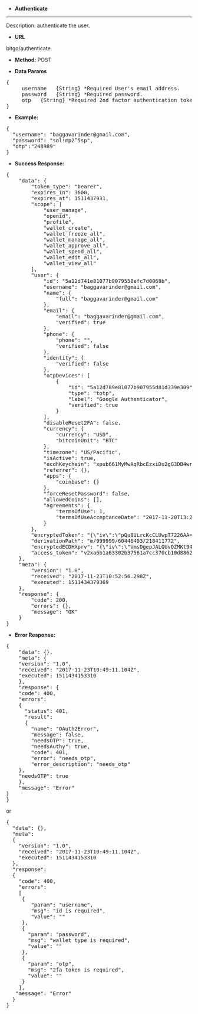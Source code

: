 * **Authenticate**
---
Description: authenticate the user.

* **URL**

 bitgo/authenticate

* **Method:** 
POST
  

* **Data Params** <br />

<pre>
{
	 username   {String} *Required User's email address.
	 password   {String} *Required password.
	 otp   {String} *Required 2nd factor authentication token.
}	 
</pre>   

* **Example:** <br/>

<pre>
{ 
  "username": "baggavarinder@gmail.com",
  "password": "sol!mp2^5sp",
  "otp":"248989" 
}
</pre>  

* **Success Response:**

<pre>
{
    "data": {
        "token_type": "bearer",
        "expires_in": 3600,
        "expires_at": 1511437931,
        "scope": [
            "user_manage",
            "openid",
            "profile",
            "wallet_create",
            "wallet_freeze_all",
            "wallet_manage_all",
            "wallet_approve_all",
            "wallet_spend_all",
            "wallet_edit_all",
            "wallet_view_all"
        ],
        "user": {
            "id": "5a12d741e81077b9079558efc7d0068b",
            "username": "baggavarinder@gmail.com",
            "name": {
                "full": "baggavarinder@gmail.com"
            },
            "email": {
                "email": "baggavarinder@gmail.com",
                "verified": true
            },
            "phone": {
                "phone": "",
                "verified": false
            },
            "identity": {
                "verified": false
            },
            "otpDevices": [
                {
                    "id": "5a12d789e81077b907955d81d339e309",
                    "type": "totp",
                    "label": "Google Authenticator",
                    "verified": true
                }
            ],
            "disableReset2FA": false,
            "currency": {
                "currency": "USD",
                "bitcoinUnit": "BTC"
            },
            "timezone": "US/Pacific",
            "isActive": true,
            "ecdhKeychain": "xpub661MyMwAqRbcEzxiDu2gG3DB4wrwvFpM6DWTAn5wAW9XoN3rVrMxW3PELqhK5dzfWjP76MxHmxf9g2GTtfWquP8RUndodwCUyHAUsFWbs3y",
            "referrer": {},
            "apps": {
                "coinbase": {}
            },
            "forceResetPassword": false,
            "allowedCoins": [],
            "agreements": {
                "termsOfUse": 1,
                "termsOfUseAcceptanceDate": "2017-11-20T13:24:28.485Z"
            }
        },
        "encryptedToken": "{\"iv\":\"pQu8ULrcKcCLUwpT7226AA==\",\"v\":1,\"iter\":1000,\"ks\":128,\"ts\":64,\"mode\":\"ccm\",\"adata\":\"\",\"cipher\":\"aes\",\"salt\":\"AaZFRaxUiJA=\",\"ct\":\"aZl+1cFeDlEWXqe6rriIbGjWYUdZi7MRXYZcdwXRM2m9i4cUsyI/wIQhGo08nXFAA40i7F/O/YBPrkfZN+EfIMgOESe9bG/a4UII\"}",
        "derivationPath": "m/999999/60446403/218411772",
        "encryptedECDHXprv": "{\"iv\":\"VmsDgepJALQUvQZMKt94NA==\",\"v\":1,\"iter\":10000,\"ks\":256,\"ts\":64,\"mode\":\"ccm\",\"adata\":\"\",\"cipher\":\"aes\",\"salt\":\"EQvGFVfeuA0=\",\"ct\":\"wtBIziqaJkxd7LjhGe0rXxn4lmWxbSK1LHdjKrBLpRedSENMVl7Fzrw9IWKQWDWuYJpoikqjBO2E5QKa0YlqX4v9RH0caGT1aIxtFLkJdAiVB9+PrmEnGoAo6PizMM46eqOgQrxiZUJ/r8Pz6Zu2w+La/a7l2PA=\"}",
        "access_token": "v2xa6b1a63302b37561a7cc370cb10d886223e574aa69cc98f08b693d3b649360af"
    },
    "meta": {
        "version": "1.0",
        "received": "2017-11-23T10:52:56.298Z",
        "executed": 1511434379369
    },
    "response": {
        "code": 200,
        "errors": {},
        "message": "OK"
    }
}
</pre>
	
* **Error Response:**

<pre>
{
	"data": {},
	"meta": {
    "version": "1.0",
    "received": "2017-11-23T10:49:11.104Z",
    "executed": 1511434153310
	},
	"response": {
	"code": 400,
	"errors": 
	{
	  "status": 401,
	  "result": 
	  {
		"name": "OAuth2Error",
		"message": false,
		"needsOTP": true,
		"needsAuthy": true,
		"code": 401,
		"error": "needs_otp",
		"error_description": "needs_otp"
	},
	"needsOTP": true
	},
	"message": "Error"
}
}
</pre>

or

<pre>
{
  "data": {},
  "meta": 
  {
    "version": "1.0",
    "received": "2017-11-23T10:49:11.104Z",
    "executed": 1511434153310
  },
  "response": 
  {
    "code": 400,
	"errors": 
	[
     {
        "param": "username",
        "msg": "id is required",
        "value": ""
     },
     {
       "param": "password",
       "msg": "wallet type is required",
       "value": ""
     },
     {
       "param": "otp",
       "msg": "2fa token is required",
       "value": ""
     }
    ],
   "message": "Error"
  }
}
</pre>
